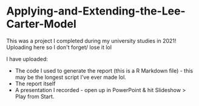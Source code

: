 # Applying-and-Extending-the-Lee-Carter-Model
This was a project I completed during my university studies in 2021! Uploading here so I don't forget/ lose it lol

I have uploaded:
- The code I used to generate the report (this is a R Markdown file) - this may be the longest script I've ever made lol.
- The report itself
- A presentation I recorded - open up in PowerPoint & hit Slideshow > Play from Start.






